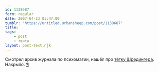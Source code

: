 ```yaml
---
id: 1138687
form: regular
date: 2007-04-23 03:47:00
tumblr: "https://untitled.urbansheep.com/post/1138687"
title:
tags:
    - post
    - твиты
layout: post-text.njk
---
```


<p>Смотрел архив журнала по психомагии, нашёл про <a href="http://urbansheep.livejournal.com/723200.html">тётку Шредингера</a>. Накрыло. <a href="http://twitter.com/urbansheep/statuses/36352012">¶</a></p>

